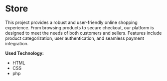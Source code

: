# Store  

This project provides a robust and user-friendly online shopping experience. From browsing products to secure checkout, our platform is designed to meet the needs of both customers and sellers. Features include product categorization, user authentication, and seamless payment integration. 

**Used Technology:**

- HTML
- CSS
- php
